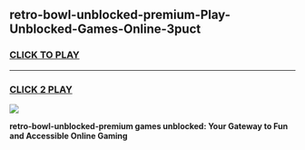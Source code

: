 
## retro-bowl-unblocked-premium-Play-Unblocked-Games-Online-3puct
<h3>
<a href="https://premium76.site?title=retro-bowl-unblocked-premium&ref=25A">CLICK TO PLAY</a></h3>
<hr>

<h3>
<a href="https://premium76.site?title=retro-bowl-unblocked-premium&ref=25A">CLICK 2 PLAY</a>
  
</h3>

<a href="https://premium76.site?title=retro-bowl-unblocked-premium&ref=25A"><img src="https://clearcache.store/games.png"></a>


**retro-bowl-unblocked-premium games unblocked: Your Gateway to Fun and Accessible Online Gaming**
